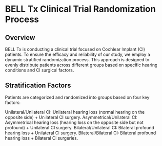 # BELL Tx Clinical Trial Randomization Process

## Overview
BELL Tx is conducting a clinical trial focused on Cochlear Implant (CI) patients. To ensure the efficacy and reliability of our study, we employ a dynamic stratified randomization process. This approach is designed to evenly distribute patients across different groups based on specific hearing conditions and CI surgical factors.

## Stratification Factors
Patients are categorized and randomized into groups based on four key factors:

Unilateral/Unilateral CI: Unilateral hearing loss (normal hearing on the opposite side) + Unilateral CI surgery.
Asymmetrical/Unilateral CI: Asymmetrical hearing loss (hearing loss on the opposite side but not profound) + Unilateral CI surgery.
Bilateral/Unilateral CI: Bilateral profound hearing loss + Unilateral CI surgery.
Bilateral/Bilateral CI: Bilateral profound hearing loss + Bilateral CI surgeries.

